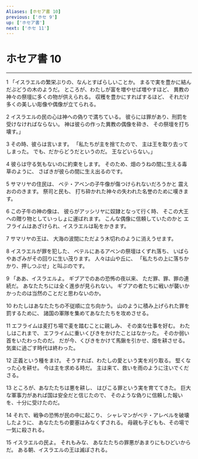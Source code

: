 ```yaml
---
Aliases: [ホセア書 10]
previous: ['ホセ 9']
up: ['ホセア書']
next: ['ホセ 11']
---
```

# ホセア書 10

***




1 
「イスラエルの繁栄ぶりの、なんとすばらしいことか。 まるで実を豊かに結んだぶどうの木のようだ。 ところが、わたしが富を増やせば増やすほど、 異教の神々の祭壇に多くの物が供えられる。 収穫を豊かにすればするほど、 それだけ多くの美しい彫像や偶像が立てられる。 



2 
イスラエルの民の心は神への偽りで満ちている。 彼らには罪があり、刑罰を受けなければならない。 神は彼らの作った異教の偶像を砕き、 その祭壇を打ち壊す。」 



3 
その時、彼らは言います。 「私たちが主を捨てたので、 主は王を取り去ってしまった。 でも、だからどうだというのだ。 王などいらない。」 



4 
彼らは守る気もないのに約束をします。 そのため、畑のうねの間に生える毒草のように、 さばきが彼らの間に生え出るのです。 



5 
サマリヤの住民は、 ベテ・アベンの子牛像が傷つけられないだろうかと 震えおののきます。 祭司と民も、 打ち砕かれた神々の失われた名誉のために嘆きます。 



6 
この子牛の神の像は、 彼らがアッシリヤに奴隷となって行く時、 そこの大王への贈り物としていっしょに運ばれます。 こんな偶像に信頼していたのかと エフライムはあざけられ、イスラエルは恥をかきます。 



7 
サマリヤの王は、 大海の波間にただよう木切れのように消えうせます。 



8 
イスラエルが罪を犯した、 ベテルにあるアベンの祭壇はくずれ落ち、 いばらやあざみがその回りに生い茂ります。 人々は山や丘に、 「私たちの上に落ちかかり、押しつぶせ」と叫ぶのです。 



9 
「ああ、イスラエルよ。 ギブアでのあの恐怖の夜以来、 ただ罪、罪、罪の連続だ。 あなたたちには全く進歩が見られない。 ギブアの者たちに戦いが襲いかかったのは当然のことだと思わないのか。 



10 
わたしはあなたたちの不従順に立ち向かう。 山のように積み上げられた罪を罰するために、 諸国の軍隊を集めてあなたたちを攻めさせる。 



11 
エフライムは麦打ち場で麦を踏むことに親しみ、 その楽な仕事を好む。 わたしはこれまで、 エフライムに重いくびきをかけたことはなかった。 そのか弱い首をいたわったのだ。 だが今、くびきをかけて馬鍬を引かせ、畑を耕させる。 気楽に過ごす時代は終わった。 



12 
正義という種をまけ。 そうすれば、わたしの愛という実を刈り取る。 堅くなった心を耕せ。 今は主を求める時だ。 主は来て、救いを雨のように注いでくださる。 



13 
ところが、あなたたちは悪を耕し、 はびこる罪という実を育ててきた。 巨大な軍事力があれば国は安全だと信じたので、 そのような偽りに信頼した報いを、十分に受けたのだ。 



14 
それで、戦争の恐怖が民の中に起こり、 シャレマンがベテ・アレベルを破壊したように、 あなたたちの要塞はみなくずされる。 母親も子どもも、その場で一気に殺される。 



15 
イスラエルの民よ。 それもみな、 あなたたちの罪悪があまりにもひどいからだ。 ある朝、イスラエルの王は滅ぼされる。

